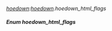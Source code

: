 _[hoedown](../../modules/hoedown/hoedown-module.md):[hoedown](../../modules/hoedown/hoedown-module.md).hoedown\_html\_flags_
##### Enum hoedown\_html\_flags
